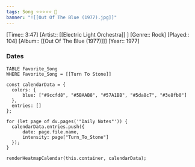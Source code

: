 ```yaml
---
tags: Song ⭐⭐⭐⭐⭐ 💛
banner: "![[Out Of The Blue (1977).jpg]]"
---
```

[Time:: 3:47]
[Artist:: [[Electric Light Orchestra]] ]
[Genre:: Rock]
[Played:: 104]
[Album:: [[Out Of The Blue (1977)]]]
[Year:: 1977]
### Dates
````dataview
TABLE Favorite_Song
WHERE Favorite_Song = [[Turn To Stone]]
````

  ```dataviewjs
const calendarData = { 
	colors: { 
		blue: ["#9ccfd8", "#5BAAB8", "#57A1BB", "#5da8c7", "#3e8fb0"] 
	}, 
	entries: [] 
}; 

for (let page of dv.pages('"Daily Notes"')) { 
	calendarData.entries.push({ 
		date: page.file.name, 
		intensity: page["Turn_To_Stone"]
	}); 
} 

renderHeatmapCalendar(this.container, calendarData);
```
